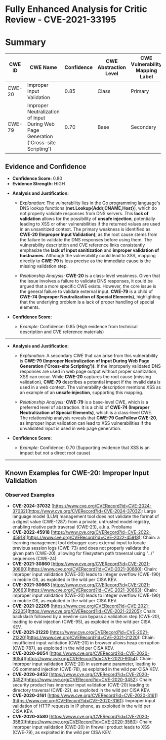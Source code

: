 # Fully Enhanced Analysis for Critic Review - CVE-2021-33195

# Summary
| CWE ID | CWE Name | Confidence | CWE Abstraction Level | CWE Vulnerability Mapping Label | CWE-Vulnerability Mapping Notes |
|---|---|---|---|---|---|
| CWE-20 | Improper Input Validation | 0.85 | Class | Primary | Allowed |
| CWE-79 | Improper Neutralization of Input During Web Page Generation ('Cross-site Scripting') | 0.70 | Base | Secondary | Allowed |

## Evidence and Confidence

*   **Confidence Score:** 0.80
*   **Evidence Strength:** HIGH

- **Analysis and Justification:**  
  - *Explanation:* The vulnerability lies in the Go programming language's DNS lookup functions (**net.Lookup{Addr,CNAME,Host}**), which do not properly validate responses from DNS servers. This **lack of validation** allows for the possibility of **unsafe injection**, potentially leading to XSS or other vulnerabilities if the returned values are used in an unsanitized context. The primary weakness is identified as **CWE-20 (Improper Input Validation)**, as the root cause stems from the failure to validate the DNS responses before using them. The vulnerability description and CVE reference links consistently emphasize the **lack of input sanitization** and **improper validation of hostnames**. Although the vulnerability could lead to XSS, mapping directly to **CWE-79** is less precise as the immediate cause is the missing validation step.
  
  - *Relationship Analysis:* **CWE-20** is a class-level weakness. Given that the issue involves a failure to validate DNS responses, it could be argued that a more specific CWE exists. However, the core issue is the general failure to validate external input. **CWE-79** is a child of **CWE-74 (Improper Neutralization of Special Elements)**, highlighting that the underlying problem is a lack of proper handling of special elements.

- **Confidence Score:**  
  - *Example:* Confidence: 0.85 (High evidence from technical description and CVE reference materials)

---
- **Analysis and Justification:**  
  - *Explanation:* A secondary CWE that can arise from this vulnerability is **CWE-79 (Improper Neutralization of Input During Web Page Generation ('Cross-site Scripting'))**. If the improperly validated DNS responses are used in web page output without proper sanitization, XSS can occur. While **CWE-20** captures the root cause (missing validation), **CWE-79** describes a potential impact if the invalid data is used in a web context. The vulnerability description mentions XSS as an example of an **unsafe injection**, supporting this mapping.

  - *Relationship Analysis:* **CWE-79** is a base-level CWE, which is a preferred level of abstraction. It is a child of **CWE-74 (Improper Neutralization of Special Elements)**, which is a class-level CWE. The relationship analysis reveals that **CWE-79 CanFollow CWE-20**, as improper input validation can lead to XSS vulnerabilities if the unvalidated input is used in web page generation.

- **Confidence Score:**  
  - *Example:* Confidence: 0.70 (Supporting evidence that XSS is an impact but not a direct root cause)

---



## Known Examples for CWE-20: Improper Input Validation
### Observed Examples
- **CVE-2024-37032** [https://www.cve.org/CVERecord?id=CVE-2024-37032](https://www.cve.org/CVERecord?id=CVE-2024-37032): Large language model (LLM) management tool does not validate the format of a digest value (CWE-1287) from a private, untrusted model registry, enabling relative path traversal (CWE-23), a.k.a. Probllama
- **CVE-2022-45918** [https://www.cve.org/CVERecord?id=CVE-2022-45918](https://www.cve.org/CVERecord?id=CVE-2022-45918): Chain: a learning management tool debugger uses external input to locate previous session logs (CWE-73) and does not properly validate the given path (CWE-20), allowing for filesystem path traversal using "../" sequences (CWE-24)
- **CVE-2021-30860** [https://www.cve.org/CVERecord?id=CVE-2021-30860](https://www.cve.org/CVERecord?id=CVE-2021-30860): Chain: improper input validation (CWE-20) leads to integer overflow (CWE-190) in mobile OS, as exploited in the wild per CISA KEV.
- **CVE-2021-30663** [https://www.cve.org/CVERecord?id=CVE-2021-30663](https://www.cve.org/CVERecord?id=CVE-2021-30663): Chain: improper input validation (CWE-20) leads to integer overflow (CWE-190) in mobile OS, as exploited in the wild per CISA KEV.
- **CVE-2021-22205** [https://www.cve.org/CVERecord?id=CVE-2021-22205](https://www.cve.org/CVERecord?id=CVE-2021-22205): Chain: backslash followed by a newline can bypass a validation step (CWE-20), leading to eval injection (CWE-95), as exploited in the wild per CISA KEV.
- **CVE-2021-21220** [https://www.cve.org/CVERecord?id=CVE-2021-21220](https://www.cve.org/CVERecord?id=CVE-2021-21220): Chain: insufficient input validation (CWE-20) in browser allows heap corruption (CWE-787), as exploited in the wild per CISA KEV.
- **CVE-2020-9054** [https://www.cve.org/CVERecord?id=CVE-2020-9054](https://www.cve.org/CVERecord?id=CVE-2020-9054): Chain: improper input validation (CWE-20) in username parameter, leading to OS command injection (CWE-78), as exploited in the wild per CISA KEV.
- **CVE-2020-3452** [https://www.cve.org/CVERecord?id=CVE-2020-3452](https://www.cve.org/CVERecord?id=CVE-2020-3452): Chain: security product has improper input validation (CWE-20) leading to directory traversal (CWE-22), as exploited in the wild per CISA KEV.
- **CVE-2020-3161** [https://www.cve.org/CVERecord?id=CVE-2020-3161](https://www.cve.org/CVERecord?id=CVE-2020-3161): Improper input validation of HTTP requests in IP phone, as exploited in the wild per CISA KEV.
- **CVE-2020-3580** [https://www.cve.org/CVERecord?id=CVE-2020-3580](https://www.cve.org/CVERecord?id=CVE-2020-3580): Chain: improper input validation (CWE-20) in firewall product leads to XSS (CWE-79), as exploited in the wild per CISA KEV.
